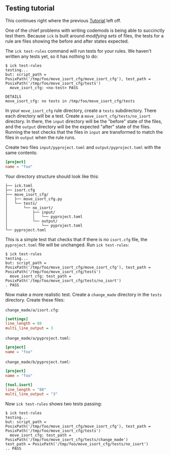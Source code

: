 <!-- splitme -->

## Testing tutorial

This continues right where the previous [Tutorial](tutorial.html) left off.

One of the chief problems with writing codemods is being able to succinctly test
them.  Because `ick` is built around *modifying* *sets* of files, the tests for
a rule are files showing the before and after states expected.

The `ick test-rules` command will run tests for your rules.  We haven't written
any tests yet, so it has nothing to do:

<!-- [[[cog show_cmd("ick test-rules") ]]] -->
```console
$ ick test-rules
testing...
but: script_path = PosixPath('/tmp/foo/move_isort_cfg/move_isort_cfg'), test_path = PosixPath('/tmp/foo/move_isort_cfg/tests')
  move_isort_cfg: <no-test> PASS

DETAILS
move_isort_cfg: no tests in /tmp/foo/move_isort_cfg/tests

```
<!-- [[[end]]] (sum: LzVl3G5Twi) -->

In your `move_isort_cfg` rule directory, create a `tests` subdirectory.  There
each directory will be a test.  Create a `move_isort_cfg/tests/no_isort`
directory.  In there, the `input` directory will be the "before" state of the files,
and the `output` directory will be the expected "after" state of the files.  Running
the test checks that the files in `input` are transformed to match the files in `output`
when the rule runs.

Create two files `input/pyproject.toml` and `output/pyproject.toml` with the same
contents:

<!-- [[[cog show_file("move_isort_cfg/tests/no_isort/input/pyproject.toml") ]]] -->
```toml
[project]
name = "foo"
```
<!-- [[[end]]] (sum: cl1LTCokhc) -->


<!-- [[[cog copy_tree("move_isort_cfg/tests/no_isort") ]]] -->
<!-- [[[end]]] (sum: 1B2M2Y8Asg) -->

Your directory structure should look like this:

<!-- [[[cog show_tree(".") ]]]-->
```console
├── ick.toml
├── isort.cfg
├── move_isort_cfg/
│   ├── move_isort_cfg.py
│   └── tests/
│       └── no_isort/
│           ├── input/
│           │   └── pyproject.toml
│           └── output/
│               └── pyproject.toml
└── pyproject.toml
```
<!-- [[[end]]] (sum: vVAiMlVpDF) -->

This is a simple test that checks that if there is no `isort.cfg` file, the
`pyproject.toml` file will be unchanged.  Run `ick test-rules`:

<!-- [[[cog show_cmd("ick test-rules") ]]] -->
```console
$ ick test-rules
testing...
but: script_path = PosixPath('/tmp/foo/move_isort_cfg/move_isort_cfg'), test_path = PosixPath('/tmp/foo/move_isort_cfg/tests')
  move_isort_cfg: test_path = PosixPath('/tmp/foo/move_isort_cfg/tests/no_isort')
. PASS
```
<!-- [[[end]]] (sum: 6qwyOXFiem) -->

Now make a more realistic test. Create a `change_made`
directory in the `tests` directory. Create these files:

`change_made/a/isort.cfg`:
<!-- [[[cog show_file("move_isort_cfg/tests/change_made/input/isort.cfg") ]]] -->
```ini
[settings]
line_length = 88
multi_line_output = 3
```
<!-- [[[end]]] (sum: CXcy2s50F3) -->

`change_made/a/pyproject.toml`:
<!-- [[[cog show_file("move_isort_cfg/tests/change_made/input/pyproject.toml") ]]] -->
```toml
[project]
name = "foo"
```
<!-- [[[end]]] (sum: cl1LTCokhc) -->

`change_made/b/pyproject.toml`:
<!-- [[[cog show_file("move_isort_cfg/tests/change_made/output/pyproject.toml") ]]] -->
```toml
[project]
name = "foo"

[tool.isort]
line_length = "88"
multi_line_output = "3"
```
<!-- [[[end]]] (sum: axp71Iu8bP) -->

<!-- [[[cog copy_tree("move_isort_cfg/tests/change_made") ]]] -->
<!-- [[[end]]] (sum: 1B2M2Y8Asg) -->

Now `ick test-rules` shows two tests passing:

<!-- [[[cog show_cmd("ick test-rules") ]]] -->
```console
$ ick test-rules
testing...
but: script_path = PosixPath('/tmp/foo/move_isort_cfg/move_isort_cfg'), test_path = PosixPath('/tmp/foo/move_isort_cfg/tests')
  move_isort_cfg: test_path = PosixPath('/tmp/foo/move_isort_cfg/tests/change_made')
test_path = PosixPath('/tmp/foo/move_isort_cfg/tests/no_isort')
.. PASS
```
<!-- [[[end]]] (sum: 3DhoT/cW3o) -->

